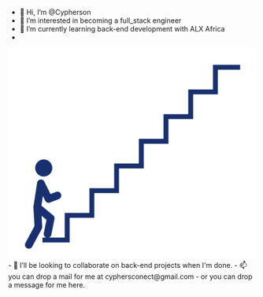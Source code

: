 - 👋 Hi, I’m @Cypherson
- 👀 I’m interested in becoming a full_stack engineer
- 🌱 I’m currently learning back-end development with ALX Africa
-
<style>
  @media (max-width: 768px) {
    .responsive-gif {
      max-width: 100%;
      height: auto;
    }
  }
</style>
<img src="https://github.com/Cypherson/config_gifs/blob/main/stair_animations.gif" alt="alt text" class="responsive-gif"> 
- 💞️ I’ll be looking to collaborate on back-end projects when I'm done.
- 📫 you can drop a mail for me at cyphersconect@gmail.com
- or you can drop a message for me here.
